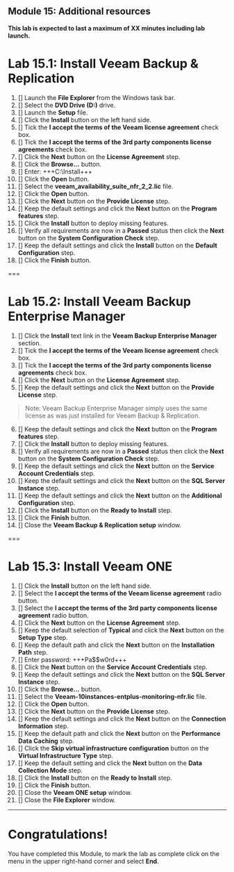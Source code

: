 Module 15: Additional resources
---
**This lab is expected to last a maximum of XX minutes including lab launch.**


# Lab 15.1: Install Veeam Backup & Replication

1. [] Launch the **File Explorer** from the Windows task bar.
2. [] Select the **DVD Drive (D:)** drive.
3. [] Launch the **Setup** file.
4. [] Click the **Install** button on the left hand side.
5. [] Tick the **I accept the terms of the Veeam license agreement** check box.
6. [] Tick the **I accept the terms of the 3rd party components license agreements** check box.
7. [] Click the **Next** button on the **License Agreement** step.
8. [] Click the **Browse...** button.
9. [] Enter: +++C:\Install+++
10. [] Click the **Open** button.
11. [] Select the **veeam_availability_suite_nfr_2_2.lic** file.
12. [] Click the **Open** button.
13. [] Click the **Next** button on the **Provide License** step.
14. [] Keep the default settings and click the **Next** button on the **Program features** step.
15. [] Click the **Install** button to deploy missing features.
16. [] Verify all requirements are now in a **Passed** status then click the **Next** button on the **System Configuration Check** step.
17. [] Keep the default settings and click the **Install** button on the **Default Configuration** step.
18. [] Click the **Finish** button.

===

# Lab 15.2: Install Veeam Backup Enterprise Manager

1. [] Click the **Install** text link in the **Veeam Backup Enterprise Manager** section.
2. [] Tick the **I accept the terms of the Veeam license agreement** check box.
3. [] Tick the **I accept the terms of the 3rd party components license agreements** check box.
4. [] Click the **Next** button on the **License Agreement** step.
5. [] Keep the default settings and click the **Next** button on the **Provide License** step.
> Note: Veeam Backup Enterprise Manager simply uses the same license as was just installed for Veeam Backup & Replication.

6. [] Keep the default settings and click the **Next** button on the **Program features** step.
7. [] Click the **Install** button to deploy missing features.
8. [] Verify all requirements are now in a **Passed** status then click the **Next** button on the **System Configuration Check** step.
9. [] Keep the default settings and click the **Next** button on the **Service Account Credentials** step.
10. [] Keep the default settings and click the **Next** button on the **SQL Server Instance** step.
11. [] Keep the default settings and click the **Next** button on the **Additional Configuration** step.
12. [] Click the **Install** button on the **Ready to Install** step.
13. [] Click the **Finish** button.
14. [] Close the **Veeam Backup & Replication setup** window.

===

# Lab 15.3: Install Veeam ONE

1. [] Click the **Install** button on the left hand side.
2. [] Select the **I accept the terms of the Veeam license agreement** radio button.
3. [] Select the **I accept the terms of the 3rd party components license agreement** radio button.
4. [] Click the **Next** button on the **License Agreement** step.
5. [] Keep the default selection of **Typical** and click the **Next** button on the **Setup Type** step.
6. [] Keep the default path and click the **Next** button on the **Installation Path** step.
7. [] Enter password: +++Pa$$w0rd+++
8. [] Click the **Next** button on the **Service Account Credentials** step.
9. [] Keep the default settings and click the **Next** button on the **SQL Server Instance** step.
10. [] Click the **Browse...** button.
11. [] Select the **Veeam-10instances-entplus-monitoring-nfr.lic** file.
12. [] Click the **Open** button.
13. [] Click the **Next** button on the **Provide License** step.
14. [] Keep the default settings and click the **Next** button on the **Connection Information** step.
15. [] Keep the default path and click the **Next** button on the **Performance Data Caching** step.
16. [] Click the **Skip virtual infrastructure configuration** button on the **Virtual Infrastructure Type** step.
17. [] Keep the default setting and click the **Next** button on the **Data Collection Mode** step.
18. [] Click the **Install** button on the **Ready to Install** step.
19. [] Click the **Finish** button.
20. [] Close the **Veeam ONE setup** window.
21. [] Close the **File Explorer** window.

---

# Congratulations!

You have completed this Module, to mark the lab as complete click on the menu in the upper right-hand corner and select **End**.
